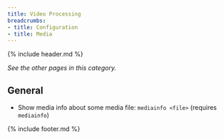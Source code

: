 ```yaml
---
title: Video Processing
breadcrumbs:
- title: Configuration
- title: Media
---
```

{% include header.md %}

_See the other pages in this category._

## General

- Show media info about some media file: `mediainfo <file>` (requires `mediainfo`)

{% include footer.md %}
